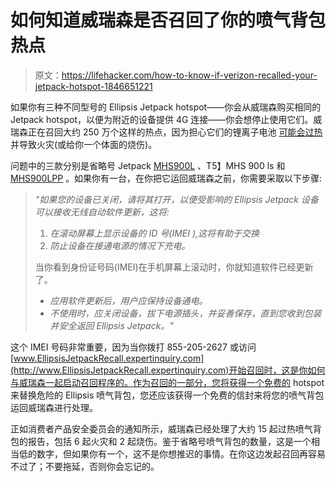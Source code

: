 # 如何知道威瑞森是否召回了你的喷气背包热点

> 原文：<https://lifehacker.com/how-to-know-if-verizon-recalled-your-jetpack-hotspot-1846651221>

如果你有三种不同型号的 Ellipsis Jetpack hotspot——你会从威瑞森购买相同的 Jetpack hotspot，以便为附近的设备提供 4G 连接——你会想停止使用它们。威瑞森正在召回大约 250 万个这样的热点，因为担心它们的锂离子电池 [可能会过热](https://www.cpsc.gov/Recalls/2021/Verizon-Recalls-2-5-Million-Ellipsis-Jetpack-Mobile-Hotspots-Imported-by-Franklin-Wireless-Due-to-Fire-and-Burn-Hazards) 并导致火灾(或给你一个体面的烧伤)。



问题中的三款分别是省略号 Jetpack [MHS900L](https://www.verizon.com/internet-devices/verizon-ellipsis-jetpack-mhs900l/) 、T5】MHS 900 ls 和 [MHS900LPP](https://www.bestbuy.com/site/questions/verizon-ellipsis-jetpack-4g-lte-prepaid-mobile-hotspot-black/5971800) 。如果你有一台，在你把它运回威瑞森之前，你需要采取以下步骤:

> *"如果您的设备已关闭，请将其打开，以便受影响的 Ellipsis Jetpack 设备可以接收无线自动软件更新，这将:*
> 
> 1.  *在滚动屏幕上显示设备的 ID 号(IMEI ),这将有助于交换*
> 2.  *防止设备在接通电源的情况下充电。*
> 
> 当你看到身份证号码(IMEI)在手机屏幕上滚动时，你就知道软件已经更新了。
> 
> *   *应用软件更新后，用户应保持设备通电。*
> *   *不使用时，应关闭设备，拔下电源插头，并妥善保存，直到您收到包装并安全返回 Ellipsis Jetpack。"*

这个 IMEI 号码非常重要，因为当你拨打 855-205-2627 或访问[www.EllipsisJetpackRecall.expertinquiry.com](http://www.EllipsisJetpackRecall.expertinquiry.com)开始召回时，这是你如何与威瑞森一起启动召回程序的。作为召回的一部分，您将获得一个免费的 hotspot 来替换危险的 Ellipsis 喷气背包，您还应该获得一个免费的信封来将您的喷气背包运回威瑞森进行处理。

正如消费者产品安全委员会的通知所示，威瑞森已经处理了大约 15 起过热喷气背包的报告，包括 6 起火灾和 2 起烧伤。鉴于省略号喷气背包的数量，这是一个相当低的数字，但如果你有一个，这不是你想推迟的事情。在你这边发起召回再容易不过了；不要拖延，否则你会忘记的。